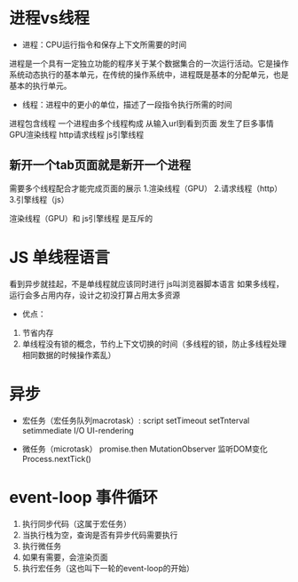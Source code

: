 # 进程vs线程

- 进程：CPU运行指令和保存上下文所需要的时间

进程是一个具有一定独立功能的程序关于某个数据集合的一次运行活动。它是操作系统动态执行的基本单元，在传统的操作系统中，进程既是基本的分配单元，也是基本的执行单元。


- 线程：进程中的更小的单位，描述了一段指令执行所需的时间

进程包含线程 一个进程由多个线程构成 从输入url到看到页面 发生了巨多事情 
GPU渲染线程
http请求线程
js引擎线程

## 新开一个tab页面就是新开一个进程
需要多个线程配合才能完成页面的展示
1.渲染线程（GPU）
2.请求线程（http）
3.引擎线程（js）

渲染线程（GPU）和 js引擎线程 是互斥的


# JS 单线程语言
看到异步就挂起，不是单线程就应该同时进行
js叫浏览器脚本语言
如果多线程，运行会多占用内存，设计之初没打算占用太多资源

- 优点：
1. 节省内存
2. 单线程没有锁的概念，节约上下文切换的时间（多线程的锁，防止多线程处理相同数据的时候操作紊乱）


# 异步
- 宏任务（宏任务队列macrotask）:
script
setTimeout
setTnterval
setimmediate
I/O
UI-rendering

- 微任务（microtask）
promise.then
MutationObserver 监听DOM变化
Process.nextTick()


# event-loop 事件循环
1. 执行同步代码（这属于宏任务）
2. 当执行栈为空，查询是否有异步代码需要执行
3. 执行微任务
4. 如果有需要，会渲染页面
5. 执行宏任务（这也叫下一轮的event-loop的开始）
